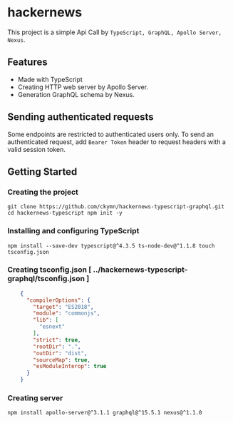 # hackernews

This project is a simple Api Call by `TypeScript, GraphQL, Apollo Server, Nexus`.

## Features

- Made with TypeScript
- Creating HTTP web server by Apollo Server.
- Generation GraphQL schema by Nexus.

## Sending authenticated requests

Some endpoints are restricted to authenticated users only.
To send an authenticated request, add `Bearer Token` header to request headers with a valid session token.

## Getting Started

### Creating the project
``
    git clone https://github.com/ckymn/hackernews-typescript-graphql.git
    cd hackernews-typescript
    npm init -y
``

### Installing and configuring TypeScript
``
    npm install --save-dev typescript@^4.3.5 ts-node-dev@^1.1.8
    touch tsconfig.json              
``

### Creating tsconfig.json [ ../hackernews-typescript-graphql/tsconfig.json ]
```json
    {
      "compilerOptions": {
        "target": "ES2018",
        "module": "commonjs",
        "lib": [
          "esnext"
        ],
        "strict": true,
        "rootDir": ".",
        "outDir": "dist",
        "sourceMap": true,
        "esModuleInterop": true
      }
    }            
```

### Creating server 
``
    npm install apollo-server@^3.1.1 graphql@^15.5.1 nexus@^1.1.0          
``

